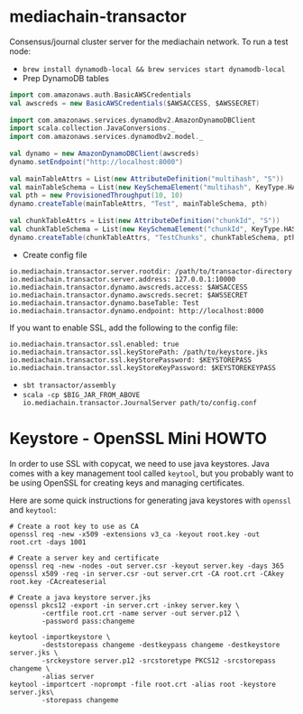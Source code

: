 # mediachain-transactor

Consensus/journal cluster server for the mediachain network. To run a test node:

* `brew install dynamodb-local && brew services start dynamodb-local`
* Prep DynamoDB tables
```scala
import com.amazonaws.auth.BasicAWSCredentials
val awscreds = new BasicAWSCredentials($AWSACCESS, $AWSSECRET)
​
import com.amazonaws.services.dynamodbv2.AmazonDynamoDBClient
import scala.collection.JavaConversions._
import com.amazonaws.services.dynamodbv2.model._
​
val dynamo = new AmazonDynamoDBClient(awscreds)
dynamo.setEndpoint("http://localhost:8000")
​
val mainTableAttrs = List(new AttributeDefinition("multihash", "S"))
val mainTableSchema = List(new KeySchemaElement("multihash", KeyType.HASH))
val pth = new ProvisionedThroughput(10, 10)
dynamo.createTable(mainTableAttrs, "Test", mainTableSchema, pth)
​
val chunkTableAttrs = List(new AttributeDefinition("chunkId", "S"))
val chunkTableSchema = List(new KeySchemaElement("chunkId", KeyType.HASH))
dynamo.createTable(chunkTableAttrs, "TestChunks", chunkTableSchema, pth)
```
* Create config file
```
io.mediachain.transactor.server.rootdir: /path/to/transactor-directory
io.mediachain.transactor.server.address: 127.0.0.1:10000
io.mediachain.transactor.dynamo.awscreds.access: $AWSACCESS
io.mediachain.transactor.dynamo.awscreds.secret: $AWSSECRET
io.mediachain.transactor.dynamo.baseTable: Test
io.mediachain.transactor.dynamo.endpoint: http://localhost:8000
```

If you want to enable SSL, add the following to the config file:
```
io.mediachain.transactor.ssl.enabled: true
io.mediachain.transactor.ssl.keyStorePath: /path/to/keystore.jks
io.mediachain.transactor.ssl.keyStorePassword: $KEYSTOREPASS
io.mediachain.transactor.ssl.keyStoreKeyPassword: $KEYSTOREKEYPASS
```

* `sbt transactor/assembly`
* `scala -cp $BIG_JAR_FROM_ABOVE io.mediachain.transactor.JournalServer path/to/config.conf`

# Keystore - OpenSSL Mini HOWTO
In order to use SSL with copycat, we need to use java keystores.
Java comes with a key management tool called `keytool`, but you probably want to be
using OpenSSL for creating keys and managing certificates.

Here are some quick instructions for generating java keystores with `openssl` and `keytool`:
```
# Create a root key to use as CA
openssl req -new -x509 -extensions v3_ca -keyout root.key -out root.crt -days 1001

# Create a server key and certificate
openssl req -new -nodes -out server.csr -keyout server.key -days 365 
openssl x509 -req -in server.csr -out server.crt -CA root.crt -CAkey root.key -CAcreateserial

# Create a java keystore server.jks
openssl pkcs12 -export -in server.crt -inkey server.key \
        -certfile root.crt -name server -out server.p12 \
        -password pass:changeme

keytool -importkeystore \
        -deststorepass changeme -destkeypass changeme -destkeystore server.jks \
        -srckeystore server.p12 -srcstoretype PKCS12 -srcstorepass changeme \
        -alias server
keytool -importcert -noprompt -file root.crt -alias root -keystore server.jks\
        -storepass changeme
```


